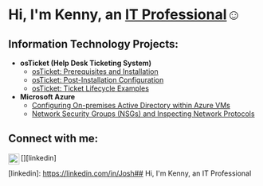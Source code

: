 <h1>Hi, I'm Kenny, an <a href="https://linkedin.com/in/Josh">IT Professional</a>☺</h1>

<h2> Information Technology Projects:</h2>

- <b>osTicket (Help Desk Ticketing System)</b>
  - [osTicket: Prerequisites and Installation](https://github.com/KennyYeung-IT/osticket-prereqs)
  - [osTicket: Post-Installation Configuration](https://github.com/KennyYeung-IT/post-install-config)
  - [osTicket: Ticket Lifecycle Examples](https://github.com/KennyYeung-IT/ticket-lifecycle)
- <b>Microsoft Azure</b>
  - [Configuring On-premises Active Directory within Azure VMs](https://github.com/KennyYeung-IT/configure-ad)
  - [Network Security Groups (NSGs) and Inspecting Network Protocols](https://github.com/KennyYeung-IT/azure-network-protocols)

<h2>Connect with me:</h2>


[<img align="left" alt="Josh | LinkedIn" width="22px" src="https://cdn.jsdelivr.net/npm/simple-icons@v3/icons/linkedin.svg" />][linkedin]




[linkedin]: https://linkedin.com/in/Josh## Hi, I'm Kenny, an IT Professional 

<!--
**KennyYeung-IT/KennyYeung-IT** is a ✨ _special_ ✨ repository because its `README.md` (this file) appears on your GitHub profile.

Here are some ideas to get you started:

- 🔭 I’m currently working on ...
- 🌱 I’m currently learning ...
- 👯 I’m looking to collaborate on ...
- 🤔 I’m looking for help with ...
- 💬 Ask me about ...
- 📫 How to reach me: ...
- 😄 Pronouns: ...
- ⚡ Fun fact: ...
-->
